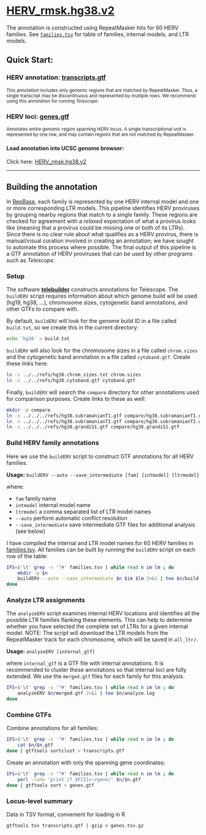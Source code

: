 # [HERV_rmsk.hg38.v2](http://genome.ucsc.edu/cgi-bin/hgTracks?db=hg38&hgct_customText=track%20name=HERV_rmsk.hg38.v2%20description=%27HERV_rmsk.hg38.v2%27%0Ahttps://github.com/mlbendall/telescope_annotation_db/raw/master/builds/HERV_rmsk.hg38.v2/transcripts.gtf)

The annotation is constructed using RepeatMasker hits for 60 HERV families. See [`families.tsv`](./families.tsv) for table of families, internal models, and LTR models.

## Quick Start:

### HERV annotation: [transcripts.gtf](https://github.com/mlbendall/telescope_annotation_db/raw/master/builds/HERV_rmsk.hg38.v2/transcripts.gtf)

<sup> This annotation includes only genomic regions that are matched by RepeatMasker. Thus, a single transcript may be discontinuous and represented by multiple rows. We recommend using this annotation for running *Telescope*. </sup>

### HERV loci: [genes.gtf](https://github.com/mlbendall/telescope_annotation_db/raw/master/builds/HERV_rmsk.hg38.v2/genes.gtf)

<sup> Annotates entire genomic region spanning HERV locus. A single transcriptional unit is represented by one row, and may contain regions that are not matched by RepeatMasker.</sup>


#### Load annotation into UCSC genome browser:

Click here: [HERV_rmsk.hg38.v2](http://genome.ucsc.edu/cgi-bin/hgTracks?db=hg38&hgct_customText=track%20name=HERV_rmsk.hg38.v2%20description=%27HERV_rmsk.hg38.v2%27%0Ahttps://github.com/mlbendall/telescope_annotation_db/raw/master/builds/HERV_rmsk.hg38.v2/transcripts.gtf)

-----

## Building the annotation

In [RepBase](http://www.girinst.org/repbase/), each family is represented by one HERV internal model and one or more corresponding LTR models. This pipeline identifies HERV proviruses by grouping nearby regions that match to a single family. These regions are checked for agreement with a _relaxed_ expectation of what a provirus looks like (meaning that a provirus could be missing one or both of its LTRs). Since there is no clear rule about what qualifies as a HERV provirus, there is manual/visual curation involved in creating an annotation; we have sought to automate this process where possible. The final output of this pipeline is a GTF annotation of HERV proviruses that can be used by other programs such as *Telescope*.

### Setup

The software **[telebuilder](https://github.com/mlbendall/telebuilder)** constructs annotations for Telescope. The `buildERV` script requires information about which genome build will be used (hg19, hg38, ...), chromosome sizes, cytogenetic band annotations, and other GTFs to compare with.

By default, `buildERV` will look for the genome build ID in a file called `build.txt`, so we create this in the current directory:

```bash
echo 'hg38' > build.txt
```

`buildERV` will also look for the chromosome sizes in a file called `chrom.sizes` and the cytogenetic band annotation in a file called `cytoband.gtf`. Create these links here:

```bash
ln -s ../../refs/hg38.chrom_sizes.txt chrom.sizes
ln -s ../../refs/hg38.cytoband.gtf cytoband.gtf
```

Finally, `buildERV` will search the `compare` directory for other annotations used for comparison purposes. Create links to these as well:

```bash
mkdir -p compare
ln -s ../../../refs/hg38.subramanianT1.gtf compare/hg38.subramanianT1.gtf
ln -s ../../../refs/hg38.subramanianT2.gtf compare/hg38.subramanianT2.gtf
ln -s ../../../refs/hg38.grandiS1.gtf compare/hg38.grandiS1.gtf
```

### Build HERV family annotations

Here we use the `buildERV` script to construct GTF annotations for all HERV families.

**Usage:** `buildERV --auto --save_intermediate [fam] [intmodel] [ltrmodel]`

where: 

+ `fam` family name
+ `intmodel` internal model name
+ `ltrmodel` a comma separated list of LTR model names
+ `--auto` perform automatic conflict resolution
+ `--save_intermediate` save intermediate GTF files for additional analysis (see below)

I have compiled the internal and LTR model names for 60 HERV families in [families.tsv](families.tsv). All families can be built by running the `buildERV` script on each row of the table:

```bash
IFS=$'\t' grep -v '^#' families.tsv | while read n im lm ; do
    mkdir -p $n
    buildERV --auto --save_intermediate $n $im $lm 2>&1 | tee $n/build.log    
done
```

### Analyze LTR assignments

The `analyzeERV` script examines internal HERV locations and identifies all the possible LTR families flanking these elements. This can help to determine whether you have selected the complete set of LTRs for a given internal model. NOTE: The script will download the LTR models from the RepeatMasker track for each chromosome, which will be saved in `all_ltr/`.

**Usage:** `analyzeERV [internal_gtf]`

where `internal_gtf` is a GTF file with internal annotations. It is recommended to cluster these annotations so that internal loci are fully extended. We use the `merged.gtf` files for each family for this analysis. 

```bash
IFS=$'\t' grep -v '^#' families.tsv | while read n im lm ; do
    analyzeERV $n/merged.gtf 2>&1 | tee $n/analyze.log
done
```

### Combine GTFs

Combine annotations for all families:

```bash
IFS=$'\t' grep -v '^#' families.tsv | while read n im lm ; do
    cat $n/$n.gtf
done | gtftools sortclust > transcripts.gtf
```

Create an annotation with only the spanning gene coordinates:

```bash
IFS=$'\t' grep -v '^#' families.tsv | while read n im lm ; do
    perl -lane 'print if $F[2]=~/gene/' $n/$n.gtf
done | gtftools sort > genes.gtf
```

### Locus-level summary

Data in TSV format, convenient for loading in R

```
gtftools tsv transcripts.gtf | gzip > genes.tsv.gz
```